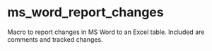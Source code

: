 # ms_word_report_changes
Macro to report changes in MS Word to an Excel table. Included are comments and tracked changes.
